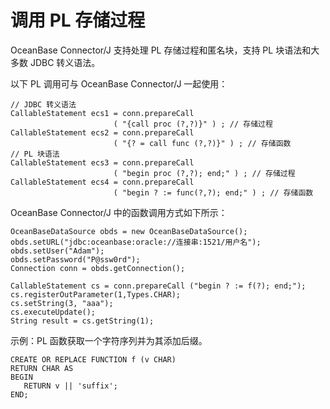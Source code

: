 调用 PL 存储过程 
===============================

OceanBase Connector/J 支持处理 PL 存储过程和匿名块，支持 PL 块语法和大多数 JDBC 转义语法。

以下 PL 调用可与 OceanBase Connector/J 一起使用：

```unknow
// JDBC 转义语法
CallableStatement ecs1 = conn.prepareCall
                       ( "{call proc (?,?)}" ) ; // 存储过程
CallableStatement ecs2 = conn.prepareCall
                       ( "{? = call func (?,?)}" ) ; // 存储函数
// PL 块语法
CallableStatement ecs3 = conn.prepareCall
                       ( "begin proc (?,?); end;" ) ; // 存储过程
CallableStatement ecs4 = conn.prepareCall
                       ( "begin ? := func(?,?); end;" ) ; // 存储函数
```



OceanBase Connector/J 中的函数调用方式如下所示：

```unknow
OceanBaseDataSource obds = new OceanBaseDataSource();
obds.setURL("jdbc:oceanbase:oracle://连接串:1521/用户名");
obds.setUser("Adam");
obds.setPassword("P@ssw0rd");
Connection conn = obds.getConnection();

CallableStatement cs = conn.prepareCall ("begin ? := f(?); end;");
cs.registerOutParameter(1,Types.CHAR);
cs.setString(3, "aaa");
cs.executeUpdate();
String result = cs.getString(1);
```



示例：PL 函数获取一个字符序列并为其添加后缀。

```unknow
CREATE OR REPLACE FUNCTION f (v CHAR)
RETURN CHAR AS
BEGIN
   RETURN v || 'suffix';
END;
```


